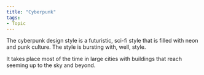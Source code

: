 ```yaml
---
title: "Cyberpunk"
tags:
- Topic
---
```

The cyberpunk design style is a futuristic, sci-fi style that is filled with neon and punk culture. The style is bursting with, well, style. 

It takes place most of the time in large cities with buildings that reach seeming up to the sky and beyond.